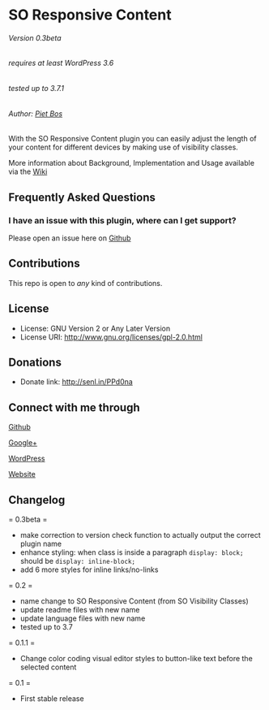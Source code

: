 SO Responsive Content
=====================

###### Version 0.3beta
###### requires at least WordPress 3.6
###### tested up to 3.7.1
###### Author: [Piet Bos](https://github.com/senlin)

With the SO Responsive Content plugin you can easily adjust the length of your content for different devices by making use of visibility classes.

More information about Background, Implementation and Usage available via the [Wiki](https://github.com/so-wp/so-visibility-classes/wiki/_pages)

## Frequently Asked Questions

### I have an issue with this plugin, where can I get support?

Please open an issue here on [Github](https://github.com/so-wp/so-visibility-classes/issues)

## Contributions

This repo is open to _any_ kind of contributions.

## License

* License: GNU Version 2 or Any Later Version
* License URI: http://www.gnu.org/licenses/gpl-2.0.html

## Donations

* Donate link: http://senl.in/PPd0na

## Connect with me through

[Github](https://github.com/senlin) 

[Google+](http://plus.google.com/u/0/108543145122756748887) 

[WordPress](http://profiles.wordpress.org/senlin/) 

[Website](http://senlinonline.com)

## Changelog

= 0.3beta =

* make correction to version check function to actually output the correct plugin name
* enhance styling: when class is inside a paragraph `display: block;` should be `display: inline-block;`
* add 6 more styles for inline links/no-links

= 0.2 =

* name change to SO Responsive Content (from SO Visibility Classes)
* update readme files with new name
* update language files with new name
* tested up to 3.7

= 0.1.1 =

* Change color coding visual editor styles to button-like text before the selected content

= 0.1 =

* First stable release
